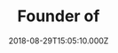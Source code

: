 ---
templateKey: testimonial
name: Dhiraj Mukherjee
title: Founder of
company: Shazam
url: https://shazam.com
image: dhiraj-mukherjee.jpg
date: 2018-08-29T15:05:10.000Z
emphasis: celebrate
testimonial: Deeply caring, compassionate, and selfless and at the same time a creative, fun-loving and charismatic group of people who are fantastic to be around and celebrate successes with… I only wish it existed when we started Shazam, but it's a real privilege to be part of it now.
---